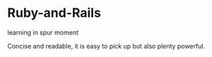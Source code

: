 # Ruby-and-Rails
learning in spur moment

Concise and readable, it is easy to pick up but also plenty powerful.
